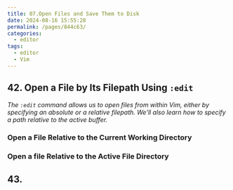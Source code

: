 ```yaml
---
title: 07.Open Files and Save Them to Disk
date: 2024-08-16 15:55:28
permalink: /pages/844c63/
categories: 
  - editor
tags: 
  - editor
  - Vim
---
```


## 42. Open a File by Its Filepath Using `:edit`

_The `:edit` command allows us to open files from within Vim, either by specifying an absolute or a relative filepath. We'll also learn how to specify a path relative to the active buffer._

### Open a File Relative to the Current Working Directory

### Open a file Relative to the Active File Directory

## 43.

